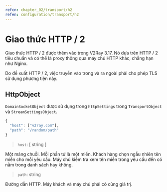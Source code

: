 ```yaml
---
refcn: chapter_02/transport/h2
refen: configuration/transport/h2
---
```


# Giao thức HTTP / 2

Giao thức HTTP / 2 được thêm vào trong V2Ray 3.17. Nó dựa trên HTTP / 2 tiêu chuẩn và có thể là proxy thông qua máy chủ HTTP khác, chẳng hạn như Nginx.

Do đề xuất HTTP / 2, việc truyền vào trong và ra ngoài phải cho phép TLS sử dụng phương tiện này.

## HttpObject

`DomainSocketObject` được sử dụng trong `httpSettings` trong `TransportObject` và `StreamSettingsObject`.

```javascript
{
  "host": ["v2ray.com"],
  "path": "/random/path"
}
```

> `host`: \[ string \]

Một mảng chuỗi. Mỗi phần tử là một miền. Khách hàng chọn ngẫu nhiên tên miền cho mỗi yêu cầu. Máy chủ kiểm tra xem tên miền trong yêu cầu đến có nằm trong danh sách hay không.

> `path`: string

Đường dẫn HTTP. Máy khách và máy chủ phải có cùng giá trị.